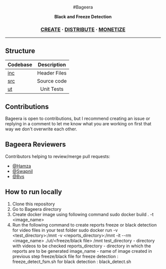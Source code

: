 <p align="center">
#Bageera
</p>
<p align="center">
  <strong>Black and Freeze Detection</strong>
</p>

<h3 align="center">
  <a href="https://www.amagi.com/">CREATE</a>
  <span> · </span>
  <a href="https://www.amagi.com/">DISTRIBUTE</a>
  <span> · </span>
  <a href="https://www.amagi.com/">MONETIZE</a>
</h3>

---

## Structure

| Codebase              |      Description          |
| :-------------------- | :-----------------------: |
| [inc](inc)        	|     Header Files          |
| [src](src)  		    |     Source code           |
| [ut](ut)      	    |  	  Unit Tests            |



## Contributions

Bageera is open to contributions, but I recommend creating an issue or replying in a comment to let me know what you are working on first that way we don't overwrite each other.



## Bageera Reviewers

Contributors helping to review/merge pull requests:

- [@Hamza](https://github.com/hamza-u)
- [@Swapnil](https://github.com/swapnild18)
- [@Bvs](https://github.com/bvs-amagi)

## How to run locally

1. Clone this repository 
2. Go to Bageera directory
3. Create docker image using following command
	sudo docker build . -t <image_name>
4. Run the following command to create reports freeze or black detection for video files in your test folder
	sudo docker run -v <test_directory>:/mnt -v <reports_directory>:/mnt -it --rm <image_name> ./ut/<freeze/black file> /mnt
	test_directory - directory with videos to be checked
	reports_directory - directory in which the reports are to be generated
	image_name - name of image created in previous step
	freeze/black file 
		for freeze detection : freeze_detect_fsm.sh
		for black detection : black_detect.sh
		
